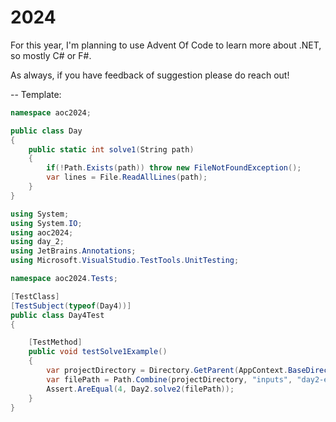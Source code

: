 # 2024
For this year, I'm planning to use Advent Of Code to learn more about .NET, so mostly C# or F#.

As always, if you have feedback of suggestion please do reach out!

--
Template:
```c#
namespace aoc2024;

public class Day
{
    public static int solve1(String path)
    {
        if(!Path.Exists(path)) throw new FileNotFoundException();
        var lines = File.ReadAllLines(path);
    }
}

```
```c#
using System;
using System.IO;
using aoc2024;
using day_2;
using JetBrains.Annotations;
using Microsoft.VisualStudio.TestTools.UnitTesting;

namespace aoc2024.Tests;

[TestClass]
[TestSubject(typeof(Day4))]
public class Day4Test
{

    [TestMethod]
    public void testSolve1Example()
    {
        var projectDirectory = Directory.GetParent(AppContext.BaseDirectory).FullName;
        var filePath = Path.Combine(projectDirectory, "inputs", "day2-example.txt");
        Assert.AreEqual(4, Day2.solve2(filePath));
    }
}
```